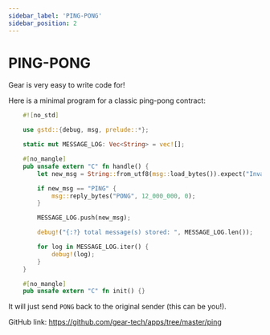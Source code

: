 ```yaml
---
sidebar_label: 'PING-PONG'
sidebar_position: 2
---
```


# PING-PONG

Gear is very easy to write code for!

Here is a minimal program for a classic ping-pong contract:

```rust
    #![no_std]

    use gstd::{debug, msg, prelude::*};

    static mut MESSAGE_LOG: Vec<String> = vec![];

    #[no_mangle]
    pub unsafe extern "C" fn handle() {
        let new_msg = String::from_utf8(msg::load_bytes()).expect("Invalid message");

        if new_msg == "PING" {
            msg::reply_bytes("PONG", 12_000_000, 0);
        }

        MESSAGE_LOG.push(new_msg);

        debug!("{:?} total message(s) stored: ", MESSAGE_LOG.len());

        for log in MESSAGE_LOG.iter() {
            debug!(log);
        }
    }

    #[no_mangle]
    pub unsafe extern "C" fn init() {}
```

It will just send `PONG` back to the original sender (this can be you!).

GitHub link: https://github.com/gear-tech/apps/tree/master/ping